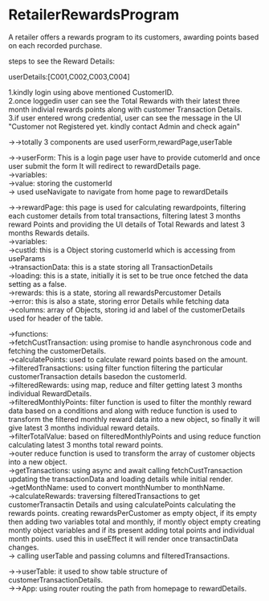 # RetailerRewardsProgram
A retailer offers a rewards program to its customers, awarding points based on each recorded purchase.

steps to see the Reward Details:
 
userDetails:[C001,C002,C003,C004]
 
1.kindly login using above mentioned CustomerID.<br>
2.once loggedin user can see the Total Rewards with their latest three month indivial rewards points along with customer Transaction Details.<br>
3.if user entered wrong credential, user can see the message in the UI "Customer not Registered yet. kindly contact Admin and check again"<br>
 
->->totally 3 components are used userForm,rewardPage,userTable<br>
 
->->userForm: This is a login page user have to provide cutomerId and once user submit the form It will redirect to rewardDetails page.<br>
->variables: <br>
	->value: storing the customerId <br>
-> used useNavigate to navigate from home page to rewardDetails<br>

->->rewardPage: this page is used for calculating rewardpoints, filtering each customer details from total transactions, filtering latest 3 months reward Points and providing the UI details of Total Rewards and latest 3 months Rewards details.<br>
->variables:<br>
        ->custId: this is a Object storing customerId which is accessing from useParams<br>
	->transactionData: this is a state storing all TransactionDetails<br>
	->loading: this is a state, initially it is set to be true once fetched the data setting as a false.<br>
	->rewards: this is a state, storing all rewardsPercustomer Details<br>
	->error: this is also a state, storing error Details while fetching data<br>
	->columns: array of Objects, storing id and label of the customerDetails used for header of the table.<br>
 
->functions:<br>
	->fetchCustTransaction: using promise  to handle asynchronous code and fetching the customerDetails.<br>
	->calculatePoints: used to calculate reward points based on the amount.<br>
	->filteredTransactions: using filter function filtering the particular customerTransaction details basedon the customerId.<br>
	->filteredRewards: using map, reduce and filter getting latest 3 months individual RewardDetails.<br>
	->filteredMonthlyPoints: filter function is used to filter the monthly reward data based on a conditions and along with reduce function is used to transform the 	     filtered monthly reward data into a new object, so finally it will give latest 3 months individual reward details.<br>
	->filterTotalValue:  based on filteredMonthlyPoints and using reduce function calculating latest 3 months total reward points.<br>
	->outer reduce function is used to transform the array of customer objects into a new object.<br>
	->getTransactions: using async and await calling fetchCustTransaction updating the transactionData and loading details while initial render.<br>
	->getMonthName: used to convert monthNumber to monthName.<br>
	->calculateRewards: traversing filteredTransactions to get customerTransactin Details and using calculatePoints calculating the rewards points. creating 		     rewardsPerCustomer as empty object, if its empty then adding two variables total and monthly, if montly object empty creating montly object variables and if its 
             present adding total points and individual month points. used this in useEffect it will render once transactinData changes.<br>
	-> calling userTable and passing columns and filteredTransactions.<br>
 
->->userTable: it used to show table structure of customerTransactionDetails.<br>
->->App: using router routing the path from homepage to rewardDetails.
